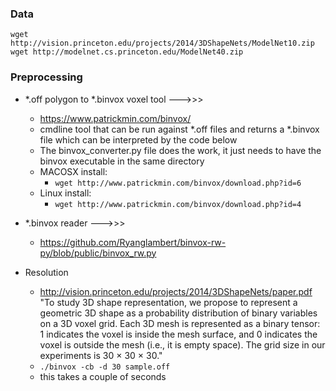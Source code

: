 ### Data 
`wget http://vision.princeton.edu/projects/2014/3DShapeNets/ModelNet10.zip`
`wget http://modelnet.cs.princeton.edu/ModelNet40.zip`

### Preprocessing
- *.off polygon to *.binvox voxel tool --->>> 
    - https://www.patrickmin.com/binvox/
    - cmdline tool that can be run against *.off files and returns a *.binvox file which can be interpreted by the code below
    - The binvox_converter.py file does the work, it just needs to have the binvox executable in the same directory
    - MACOSX install:
        - `wget http://www.patrickmin.com/binvox/download.php?id=6`
    - Linux install:
        - `wget http://www.patrickmin.com/binvox/download.php?id=4`
- *.binvox reader --->>>
    - https://github.com/Ryanglambert/binvox-rw-py/blob/public/binvox_rw.py

- Resolution
    - http://vision.princeton.edu/projects/2014/3DShapeNets/paper.pdf
"To study 3D shape representation, we propose to represent
a geometric 3D shape as a probability distribution of
binary variables on a 3D voxel grid. Each 3D mesh is represented
as a binary tensor: 1 indicates the voxel is inside the
mesh surface, and 0 indicates the voxel is outside the mesh
(i.e., it is empty space). The grid size in our experiments is
30 × 30 × 30."
    - `./binvox -cb -d 30 sample.off`
    - this takes a couple of seconds
